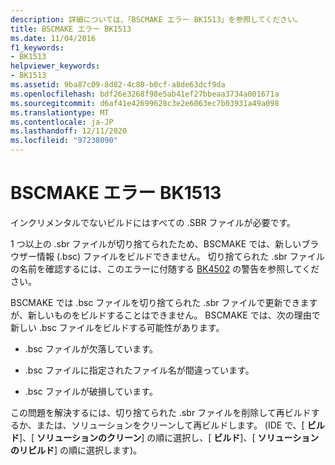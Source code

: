 ```yaml
---
description: 詳細については、「BSCMAKE エラー BK1513」を参照してください。
title: BSCMAKE エラー BK1513
ms.date: 11/04/2016
f1_keywords:
- BK1513
helpviewer_keywords:
- BK1513
ms.assetid: 9ba87c09-8d82-4c80-b0cf-a8de63dcf9da
ms.openlocfilehash: bdf26e3268f98e5ab41ef27bbeaa3734a001671a
ms.sourcegitcommit: d6af41e42699628c3e2e6063ec7b03931a49a098
ms.translationtype: MT
ms.contentlocale: ja-JP
ms.lasthandoff: 12/11/2020
ms.locfileid: "97238090"
---
```

# <a name="bscmake-error-bk1513"></a>BSCMAKE エラー BK1513

インクリメンタルでないビルドにはすべての .SBR ファイルが必要です。

1 つ以上の .sbr ファイルが切り捨てられたため、BSCMAKE では、新しいブラウザー情報 (.bsc) ファイルをビルドできません。 切り捨てられた .sbr ファイルの名前を確認するには、このエラーに付随する [BK4502](../../error-messages/tool-errors/bscmake-warning-bk4502.md) の警告を参照してください。

BSCMAKE では .bsc ファイルを切り捨てられた .sbr ファイルで更新できますが、新しいものをビルドすることはできません。 BSCMAKE では、次の理由で新しい .bsc ファイルをビルドする可能性があります。

- .bsc ファイルが欠落しています。

- .bsc ファイルに指定されたファイル名が間違っています。

- .bsc ファイルが破損しています。

この問題を解決するには、切り捨てられた .sbr ファイルを削除して再ビルドするか、または、ソリューションをクリーンして再ビルドします。 (IDE で、[ **ビルド**]、[ **ソリューションのクリーン**] の順に選択し、[ **ビルド**]、[ **ソリューションのリビルド**] の順に選択します)。

